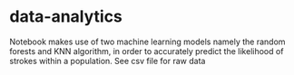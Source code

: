 # data-analytics

Notebook makes use of two machine learning models namely the random forests and KNN algorithm, 
in order to accurately predict the likelihood of strokes within a population. See csv file for raw data
